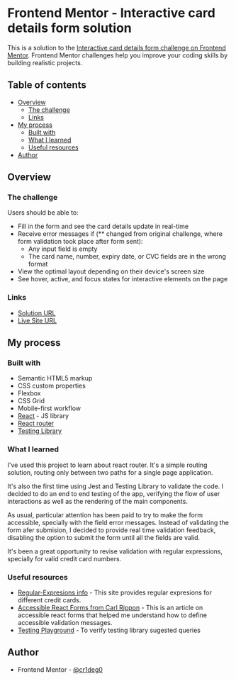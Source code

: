 # Frontend Mentor - Interactive card details form solution

This is a solution to the [Interactive card details form challenge on Frontend Mentor](https://www.frontendmentor.io/challenges/interactive-card-details-form-XpS8cKZDWw). Frontend Mentor challenges help you improve your coding skills by building realistic projects. 

## Table of contents

- [Overview](#overview)
  - [The challenge](#the-challenge)
  - [Links](#links)
- [My process](#my-process)
  - [Built with](#built-with)
  - [What I learned](#what-i-learned)
  - [Useful resources](#useful-resources)
- [Author](#author)

## Overview

### The challenge

Users should be able to:

- Fill in the form and see the card details update in real-time
- Receive error messages if (** changed from original challenge, where form validation took place after form sent):
  - Any input field is empty
  - The card name, number, expiry date, or CVC fields are in the wrong format
- View the optimal layout depending on their device's screen size
- See hover, active, and focus states for interactive elements on the page

### Links

- [Solution URL](https://www.frontendmentor.io/solutions/interactive-card-details-form-YtYVSmYACk)
- [Live Site URL](https://incredible-baklava-bc3e30.netlify.app/)

## My process

### Built with

- Semantic HTML5 markup
- CSS custom properties
- Flexbox
- CSS Grid
- Mobile-first workflow
- [React](https://reactjs.org/) - JS library
- [React router](https://reactrouter.com/en/main)
- [Testing Library](https://testing-library.com/docs/)

### What I learned

I've used this project to learn about react router. It's a simple routing solution, routing only between two paths for a single page application.

It's also the first time using Jest and Testing Library to validate the code. I decided to do an end to end testing of the app, verifying the flow of user interactions as well as the rendering of the main components.

As usual, particular attention has been paid to try to make the form accessible, specially with the field error messages. Instead of validating the form afer submision, I decided to provide real time validation feedback, disabling the option to submit the form until all the fields are valid.

It's been a great opportunity to revise validation with regular expressions, specially for valid credit card numbers.

### Useful resources

- [Regular-Expresions info](https://www.regular-expressions.info/creditcard.html) - This site provides regular expresions for different credit cards.
- [Accessible React Forms from Carl Rippon](https://www.carlrippon.com/accessible-react-forms/) - This is an article on accessible react forms that helped me understand how to define accessible validation messages.
- [Testing Playground](https://testing-playground.com/) - To verify testing library sugested queries

## Author

- Frontend Mentor - [@cr1deg0](https://www.frontendmentor.io/profile/cr1deg0)
